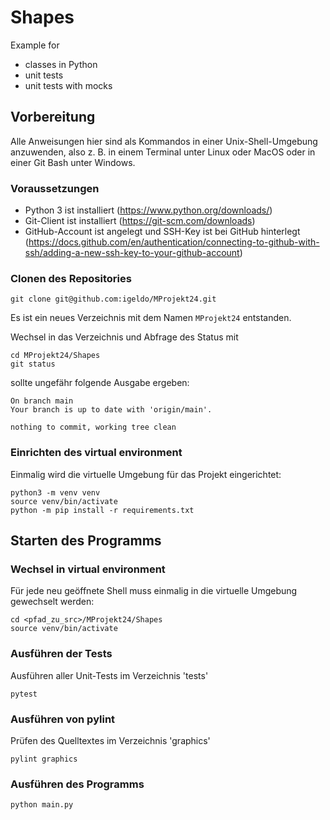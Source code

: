 # Shapes

Example for
- classes in Python
- unit tests
- unit tests with mocks

## Vorbereitung

Alle Anweisungen hier sind als Kommandos in einer Unix-Shell-Umgebung
anzuwenden, also z. B. in einem Terminal unter Linux oder MacOS oder
in einer Git Bash unter Windows.

### Voraussetzungen

- Python 3 ist installiert (https://www.python.org/downloads/)
- Git-Client ist installiert (https://git-scm.com/downloads)
- GitHub-Account ist angelegt und SSH-Key ist bei GitHub hinterlegt (https://docs.github.com/en/authentication/connecting-to-github-with-ssh/adding-a-new-ssh-key-to-your-github-account)

### Clonen des Repositories

```shell
git clone git@github.com:igeldo/MProjekt24.git
```

Es ist ein neues Verzeichnis mit dem Namen `MProjekt24` entstanden.

Wechsel in das Verzeichnis und Abfrage des Status mit
```shell
cd MProjekt24/Shapes
git status
```
sollte ungefähr folgende Ausgabe ergeben:
```shell
On branch main
Your branch is up to date with 'origin/main'.

nothing to commit, working tree clean
```

### Einrichten des virtual environment 

Einmalig wird die virtuelle Umgebung für das Projekt eingerichtet:
```shell
python3 -m venv venv
source venv/bin/activate
python -m pip install -r requirements.txt
```

## Starten des Programms

### Wechsel in virtual environment

Für jede neu geöffnete Shell muss einmalig in die virtuelle Umgebung gewechselt werden:
```shell
cd <pfad_zu_src>/MProjekt24/Shapes
source venv/bin/activate
```

### Ausführen der Tests

Ausführen aller Unit-Tests im Verzeichnis 'tests'

```shell
pytest
```
### Ausführen von pylint

Prüfen des Quelltextes im Verzeichnis 'graphics'

```shell
pylint graphics
```

### Ausführen des Programms

```shell
python main.py
```

